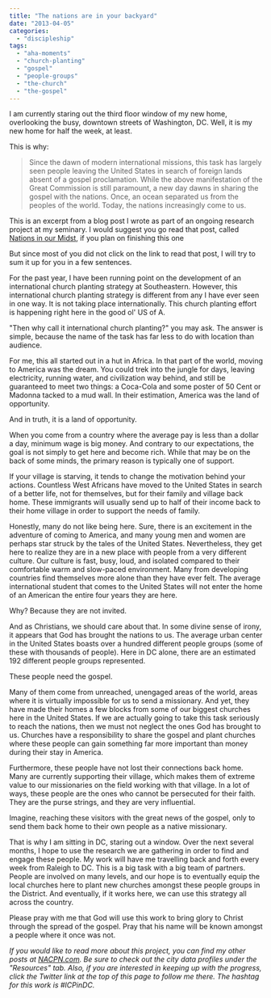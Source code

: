 ```yaml
---
title: "The nations are in your backyard"
date: "2013-04-05"
categories: 
  - "discipleship"
tags: 
  - "aha-moments"
  - "church-planting"
  - "gospel"
  - "people-groups"
  - "the-church"
  - "the-gospel"
---
```


I am currently staring out the third floor window of my new home, overlooking the busy, downtown streets of Washington, DC. Well, it is my new home for half the week, at least.

This is why:

> Since the dawn of modern international missions, this task has largely seen people leaving the United States in search of foreign lands absent of a gospel proclamation. While the above manifestation of the Great Commission is still paramount, a new day dawns in sharing the gospel with the nations. Once, an ocean separated us from the peoples of the world. Today, the nations increasingly come to us.

This is an excerpt from a blog post I wrote as part of an ongoing research project at my seminary. I would suggest you go read that post, called [Nations in our Midst](http://cgcs.sebts.edu/?p=3101), if you plan on finishing this one

But since most of you did not click on the link to read that post, I will try to sum it up for you in a few sentences.

For the past year, I have been running point on the development of an international church planting strategy at Southeastern. However, this international church planting strategy is different from any I have ever seen in one way. It is not taking place internationally. This church planting effort is happening right here in the good ol' US of A.

"Then why call it international church planting?" you may ask. The answer is simple, because the name of the task has far less to do with location than audience.

For me, this all started out in a hut in Africa. In that part of the world, moving to America was the dream. You could trek into the jungle for days, leaving electricity, running water, and civilization way behind, and still be guaranteed to meet two things: a Coca-Cola and some poster of 50 Cent or Madonna tacked to a mud wall. In their estimation, America was the land of opportunity.

And in truth, it is a land of opportunity.

When you come from a country where the average pay is less than a dollar a day, minimum wage is big money. And contrary to our expectations, the goal is not simply to get here and become rich. While that may be on the back of some minds, the primary reason is typically one of support.

If your village is starving, it tends to change the motivation behind your actions. Countless West Africans have moved to the United States in search of a better life, not for themselves, but for their family and village back home. These immigrants will usually send up to half of their income back to their home village in order to support the needs of family.

Honestly, many do not like being here. Sure, there is an excitement in the adventure of coming to America, and many young men and women are perhaps star struck by the tales of the United States. Nevertheless, they get here to realize they are in a new place with people from a very different culture. Our culture is fast, busy, loud, and isolated compared to their comfortable warm and slow-paced environment. Many from developing countries find themselves more alone than they have ever felt. The average international student that comes to the United States will not enter the home of an American the entire four years they are here.

Why? Because they are not invited.

And as Christians, we should care about that. In some divine sense of irony, it appears that God has brought the nations to us. The average urban center in the United States boasts over a hundred different people groups (some of these with thousands of people). Here in DC alone, there are an estimated 192 different people groups represented.

These people need the gospel.

Many of them come from unreached, unengaged areas of the world, areas where it is virtually impossible for us to send a missionary. And yet, they have made their homes a few blocks from some of our biggest churches here in the United States. If we are actually going to take this task seriously to reach the nations, then we must not neglect the ones God has brought to us. Churches have a responsibility to share the gospel and plant churches where these people can gain something far more important than money during their stay in America.

Furthermore, these people have not lost their connections back home. Many are currently supporting their village, which makes them of extreme value to our missionaries on the field working with that village. In a lot of ways, these people are the ones who cannot be persecuted for their faith. They are the purse strings, and they are very influential.

Imagine, reaching these visitors with the great news of the gospel, only to send them back home to their own people as a native missionary.

That is why I am sitting in DC, staring out a window. Over the next several months, I hope to use the research we are gathering in order to find and engage these people. My work will have me travelling back and forth every week from Raleigh to DC. This is a big task with a big team of partners. People are involved on many levels, and our hope is to eventually equip the local churches here to plant new churches amongst these people groups in the District. And eventually, if it works here, we can use this strategy all across the country.

Please pray with me that God will use this work to bring glory to Christ through the spread of the gospel. Pray that his name will be known amongst a people where it once was not.

_If you would like to read more about this project, you can find my other posts at [NACPN.com](nacpn.com). Be sure to check out the city data profiles under the "Resources" tab. Also, if you are interested in keeping up with the progress, click the Twitter link at the top of this page to follow me there. The hashtag for this work is #ICPinDC._
